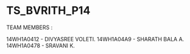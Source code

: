 # TS_BVRITH_P14

TEAM MEMBERS :

14WH1A0412 - DIVYASREE VOLETI.
14WH1A04A9 - SHARATH BALA A.
14WH1A0478 - SRAVANI K.
